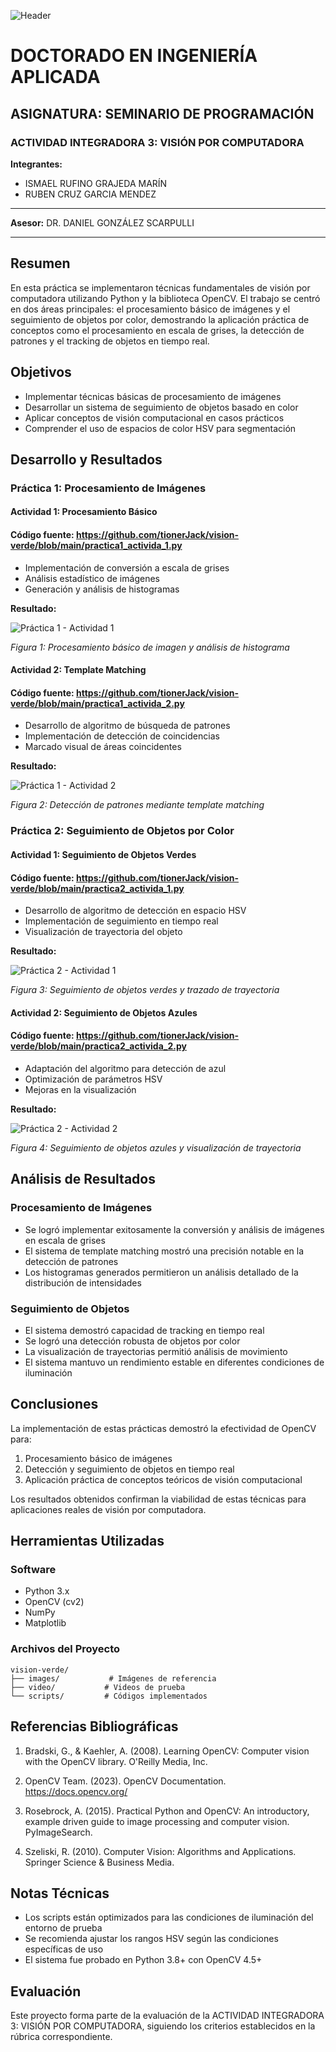 ![Header](images/header.png)

# DOCTORADO EN INGENIERÍA APLICADA

## ASIGNATURA: SEMINARIO DE PROGRAMACIÓN

### ACTIVIDAD INTEGRADORA 3: VISIÓN POR COMPUTADORA

**Integrantes:** 
- ISMAEL RUFINO GRAJEDA MARÍN
- RUBEN CRUZ GARCIA MENDEZ

---

**Asesor:** DR. DANIEL GONZÁLEZ SCARPULLI

---

## Resumen

En esta práctica se implementaron técnicas fundamentales de visión por computadora utilizando Python y la biblioteca OpenCV. El trabajo se centró en dos áreas principales: el procesamiento básico de imágenes y el seguimiento de objetos por color, demostrando la aplicación práctica de conceptos como el procesamiento en escala de grises, la detección de patrones y el tracking de objetos en tiempo real.

## Objetivos
- Implementar técnicas básicas de procesamiento de imágenes
- Desarrollar un sistema de seguimiento de objetos basado en color
- Aplicar conceptos de visión computacional en casos prácticos
- Comprender el uso de espacios de color HSV para segmentación

## Desarrollo y Resultados

### Práctica 1: Procesamiento de Imágenes

#### Actividad 1: Procesamiento Básico
#### Código fuente: https://github.com/tionerJack/vision-verde/blob/main/practica1_activida_1.py

- Implementación de conversión a escala de grises
- Análisis estadístico de imágenes
- Generación y análisis de histogramas

**Resultado:**

![Práctica 1 - Actividad 1](images/practica1-1.png)


*Figura 1: Procesamiento básico de imagen y análisis de histograma*

#### Actividad 2: Template Matching
#### Código fuente: https://github.com/tionerJack/vision-verde/blob/main/practica1_activida_2.py

- Desarrollo de algoritmo de búsqueda de patrones
- Implementación de detección de coincidencias
- Marcado visual de áreas coincidentes

**Resultado:**

![Práctica 1 - Actividad 2](images/practica1-2.png)

*Figura 2: Detección de patrones mediante template matching*

### Práctica 2: Seguimiento de Objetos por Color

#### Actividad 1: Seguimiento de Objetos Verdes
#### Código fuente: https://github.com/tionerJack/vision-verde/blob/main/practica2_activida_1.py

- Desarrollo de algoritmo de detección en espacio HSV
- Implementación de seguimiento en tiempo real
- Visualización de trayectoria del objeto

**Resultado:**

![Práctica 2 - Actividad 1](images/practica2-1.png)

*Figura 3: Seguimiento de objetos verdes y trazado de trayectoria*

#### Actividad 2: Seguimiento de Objetos Azules
#### Código fuente: https://github.com/tionerJack/vision-verde/blob/main/practica2_activida_2.py

- Adaptación del algoritmo para detección de azul
- Optimización de parámetros HSV
- Mejoras en la visualización

**Resultado:**

![Práctica 2 - Actividad 2](images/practica2-2.png)

*Figura 4: Seguimiento de objetos azules y visualización de trayectoria*

## Análisis de Resultados

### Procesamiento de Imágenes
- Se logró implementar exitosamente la conversión y análisis de imágenes en escala de grises
- El sistema de template matching mostró una precisión notable en la detección de patrones
- Los histogramas generados permitieron un análisis detallado de la distribución de intensidades

### Seguimiento de Objetos
- El sistema demostró capacidad de tracking en tiempo real
- Se logró una detección robusta de objetos por color
- La visualización de trayectorias permitió análisis de movimiento
- El sistema mantuvo un rendimiento estable en diferentes condiciones de iluminación

## Conclusiones

La implementación de estas prácticas demostró la efectividad de OpenCV para:
1. Procesamiento básico de imágenes
2. Detección y seguimiento de objetos en tiempo real
3. Aplicación práctica de conceptos teóricos de visión computacional

Los resultados obtenidos confirman la viabilidad de estas técnicas para aplicaciones reales de visión por computadora.

## Herramientas Utilizadas

### Software
- Python 3.x
- OpenCV (cv2)
- NumPy
- Matplotlib

### Archivos del Proyecto
```
vision-verde/
├── images/           # Imágenes de referencia
├── video/           # Videos de prueba
└── scripts/         # Códigos implementados
```

## Referencias Bibliográficas

1. Bradski, G., & Kaehler, A. (2008). Learning OpenCV: Computer vision with the OpenCV library. O'Reilly Media, Inc.

2. OpenCV Team. (2023). OpenCV Documentation. https://docs.opencv.org/

3. Rosebrock, A. (2015). Practical Python and OpenCV: An introductory, example driven guide to image processing and computer vision. PyImageSearch.

4. Szeliski, R. (2010). Computer Vision: Algorithms and Applications. Springer Science & Business Media.

## Notas Técnicas
- Los scripts están optimizados para las condiciones de iluminación del entorno de prueba
- Se recomienda ajustar los rangos HSV según las condiciones específicas de uso
- El sistema fue probado en Python 3.8+ con OpenCV 4.5+

## Evaluación
Este proyecto forma parte de la evaluación de la ACTIVIDAD INTEGRADORA 3: VISIÓN POR COMPUTADORA, siguiendo los criterios establecidos en la rúbrica correspondiente.